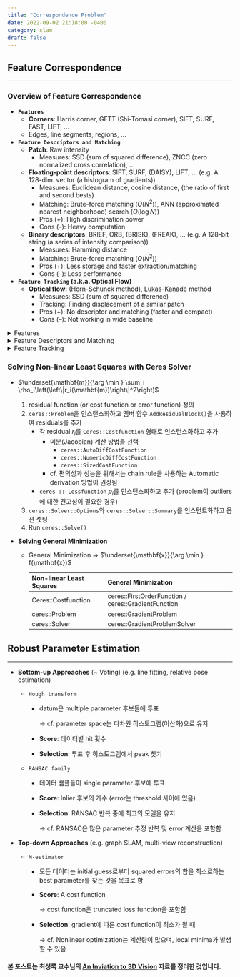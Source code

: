```yaml
---
title: "Correspondence Problem"
date: 2022-09-02 21:18:00 -0400
category: slam
draft: false
---
```


## Feature Correspondence

---

### Overview of Feature Correspondence

- **`Features`**
    - **Corners**: Harris corner, GFTT (Shi-Tomasi corner), SIFT, SURF, FAST, LIFT, ...
    - Edges, line segments, regions, ...
- **`Feature Descriptors and Matching`**
    - **Patch**: Raw intensity
        - Measures: SSD (sum of squared difference), ZNCC (zero normalized cross correlation), ...
    - **Floating-point descriptors**: SIFT, SURF, (DAISY), LIFT, ...
    (e.g. A 128-dim. vector (a histogram of gradients))
        - Measures: Euclidean distance, cosine distance, (the ratio of first and second bests)
        - Matching: Brute-force matching ($O(N^2)$), ANN (approximated nearest neighborhood) search ($O(\log{N})$)
        - Pros (+): High discrimination power
        - Cons (–): Heavy computation
    - **Binary descriptors**: BRIEF, ORB, (BRISK), (FREAK), ...
    (e.g. A 128-bit string (a series of intensity comparison))
        - Measures: Hamming distance
        - Matching: Brute-force matching ($O(N^2)$)
        - Pros (+): Less storage and faster extraction/matching
        - Cons (–): Less performance
- **`Feature Tracking` (a.k.a. Optical Flow)**
    - **Optical flow**: (Horn-Schunck method), Lukas-Kanade method
        - Measures: SSD (sum of squared difference)
        - Tracking: Finding displacement of a similar patch
        - Pros (+): No descriptor and matching (faster and compact)
        - Cons (–): Not working in wide baseline

<details>
<summary>Features</summary>
<div markdown="1">

### Harris Corner (1988)

- **Key idea**: Sliding window

    ![Untitled](./images/220902/0.png)
    
- **Properties**
    - 불변성
        - tranaltion
        - rotation
        - intensity shift ($I$→$I+b$)
        
        ![Untitled](./images/220902/1.png)
        
    - 가변성
        - **image scaling**
            
            ![Untitled](./images/220902/2.png)
            

### SIFT (Scale-Invariant Feature Transform; 1999)

- **Key idea**: Scale-space (~ image pyramid)
- **Part #1) Feature point detection**
    1. DOG scale-space에서 local extrema (minima and maxima) 찾기
        
        ![Untitled](./images/220902/3.png)
        
    2. sub-pixel level에서 3D quadratic function를 사용해 위치를 정확하게 로컬화
    3. 낮은 대비(low contrast)를 갖는 후보군 제거, $|D(\mathbf{x})|<\tau$
    4. edges위에 있는 후보군 제거,
    $\frac{\operatorname{trace}(H)^2}{\operatorname{det}(H)}<\frac{(r+1)^2}{r} \text { where } H=\left[\begin{array}{ll}D_{x x} & D_{x y} \\D_{x y} & D_{y y}\end{array}\right]$
    
    ![Untitled](./images/220902/4.png)
    

### FAST (Features from Accelerated Segment Test; 2006)

- **Key idea**: $N$개 또는 그 이상 픽셀들의 연속적인 호(arc)
    
    ![Untitled](./images/220902/5.png)
    
    - 이번 patch는 corner인가?
        - segment가 $p+t$보다 밝은가?
        - segment가 $p-t$보다 어두운가?
        - $t$: 유사한 intensity 판별의 threshold
    - corner가 너무 많기 때문에 NMS(Non-Maximum Suppression) 필요
        - NMS: high confidence를 갖는 것만 남기고 나머지는 제거
- **Versions**
    - FAST-9 ($N$: 9), FAST-12 ($N$: 12), ...
    - FAST-ER
        - 더 많은 픽셀로 반복성을 향상 시키기 위해 decision tree를 training

### LIFT (Learned Invariant Feature Transform; 2016)

- **Key idea**: Deep neural network
    - DET (feature detector) + ORI (orientation estimator) + DESC (feature descriptor)
    
    ![Untitled](./images/220902/6.png)

</div>
</details>

<details>
<summary>Feature Descriptors and Matching</summary>
<div markdown="1">       

### SIFT (Scale-Invariant Feature Transform; 1999)

- **Part #2) Orientation assignment**
    
    ![Untitled](./images/220902/7.png)
    
    1. 각 patch gradient의 magnitude와 orientation 유도
        
        $\begin{aligned}&m(x, y)=\sqrt{(L(x+1, y)-L(x-1, y))^2+(L(x, y+1)-L(x, y-1))^2} \\&\theta(x, y)=\tan ^{-1} \frac{L(x, y+1)-L(x, y-1)}{L(x+1, y)-L(x-1, y)}\end{aligned}$
        
    2. 가장 강한 orientation 찾기
        
        → Histogram voting (36 bins) with Gaussian-weighted magnitude
        
- **Part #3) Feature descriptor extraction**
    
    ![Untitled](./images/220902/8.png)
    
    - 각 patch (16x16 pixels)에서 4x4 gradient histogram (8 bins) 사용
        - Gaussian-weighted magnitude를 다시 사용
        - 할당된 feature orientation에 대한 상대 각도 사용
    - histogram을 128 차원 벡터로 인코딩
    
    ![Untitled](./images/220902/9.png)
    

### BRIEF (Binary Robust Independent Elementary Features; 2010)

- **Key idea**: 랜덤한 쌍의 sequence of intensity 비교
    - stability와 repeatability을 위한 smoothing 적용
    - Path size: 31 x 31 pixels
    
    ![Untitled](./images/220902/10.png)
    
- **Versions**: The number of tests
    - BRIEF-32, BRIEF-64, BRIEF-128, BRIEF-256 ...
- **Examples of combinations**
    - CenSurE detector (a.k.a. Star detector) + BRIEF descriptor
    - SURF detector + BRIEF descriptor

### ORB (Oriented FAST and rotated BRIEF, 2011)

- **Key idea**: BRIEF에 회전 불변성(rotation invariance) 추가
    - Oriented FAST
        - scale invariance을 위한 scale pyramid 생성
        - FAST-9 points  검출 (filtering with Harris corner response)
        - intensity centroid에 의한 feature orientation 계산
        ⇒ $\theta=\tan ^{-1} \frac{m_{01}}{m_{10}} \quad \text { where } \quad m_{p q}=\sum_{x, y} x^p y^q I(x, y)$
    - Rotation-aware BRIEF
        - known orientation에 대한 BRIEF descriptors 추출
        - greedy search에 의해 train된 비교 쌍들을 사용
            
            ![Untitled](./images/220902/11.png)
            
- **Combination**: **ORB**
    - FAST-9 detector (with orientation) + BRIEF-256 descriptor (with trained pairs)
- **Computing time** (@ 24 images (640x480) in Pascal dataset)
    - ORB: **15.3 [msec]** / SURF: 217.3 [msec] / SIFT: 5228.7 [msec]

</div>
</details>

<details>
<summary>Feature Tracking</summary>
<div markdown="1">       

### Lukas-Kanade Optical Flow

- **Key idea**: patch의 움직임을 찾기
    - 밝기 불변에 대한 constraint (같은 patch일 경우)
        
        ![Untitled](./images/220902/12.png)
        
- **Combination**: KLT tracker
    - Shi-Tomasi detector (a.k.a. GFTT) + Lukas-Kanade optical flow
        - `cv::goodFeaturesToTrack`
        - `cv::calcOpticalFlowPyrLK`

</div>
</details>

### Solving Non-linear Least Squares with Ceres Solver

- $\underset{\mathbf{m}}{\arg \min } \sum_i \rho_i\left(\left\|r_i(\mathbf{m})\right\|^2\right)$
    1. residual function (or cost function or error function) 정의
    2. `ceres::Problem`을 인스턴스화하고 멤버 함수 `AddResidualBlock()`을 사용하여 residuals를 추가
        - 각 residual $r_i$를 `Ceres::Costfunction` 형태로 인스턴스화하고 추가
            - 미분(Jacobian) 계산 방법을 선택
                - `ceres::AutoDiffCostFunction`
                - `ceres::NumericDiffCostFunction`
                - `ceres::SizedCostFunction`
            - cf. 편의성과 성능을 위해서는 chain rule을 사용하는 Automatic derivation 방법이 권장됨
        - `ceres :: Lossfunction` $\rho_i$를 인스턴스화하고 추가
        (problem이 outliers에 대한 견고성이 필요한 경우)
    3. `ceres::Solver::Options`와 `ceres::Solver::Summary`를 인스턴트화하고 옵션 셋팅
    4. Run `ceres::Solve()`

- **Solving General Minimization**
    - General Minimization ⇒ $\underset{\mathbf{x}}{\arg \min } f(\mathbf{x})$
        
        
        | Non-linear Least Squares | General Minimization |
        | --- | --- |
        | Ceres::Costfunction | ceres::FirstOrderFunction / ceres::GradientFunction |
        | ceres::Problem | ceres::GradientProblem |
        | ceres::Solver | ceres::GradientProblemSolver |

## Robust Parameter Estimation

---

- **Bottom-up Approaches** (~ Voting)
(e.g. line fitting, relative pose estimation)
    - `Hough transform`
        - datum은 multiple parameter 후보들에 투표
            
            → cf. parameter space는 다차원 히스토그램(이산화)으로 유지
            
        - **Score**: 데이터별 hit 횟수
        - **Selection**: 투표 후 히스토그램에서 peak 찾기
    - `RANSAC family`
        - 데이터 샘플들이 single parameter 후보에 투표
        - **Score**: Inlier 후보의 개수 (error는 threshold 사이에 있음)
        - **Selection**: RANSAC 반복 중에 최고의 모델을 유지
            
            → cf. RANSAC은 많은 parameter 추정 반복 및 error 계산을 포함함
            

- **Top-down Approaches**
(e.g. graph SLAM, multi-view reconstruction)
    - `M-estimator`
        - 모든 데이터는 initial guess로부터 squared errors의 합을 최소로하는 best parameter를 찾는 것을 목표로 함
        - **Score**: A cost function
            
            → cost function은 truncated loss function을 포함함
            
        - **Selection**: gradient에 따른 cost function이 최소가 될 때
            
            → cf. Nonlinear optimization는 계산량이 많으며, local minima가 발생할 수 있음

#### 본 포스트는 최성록 교수님의 [An Inviation to 3D Vision](http://github.com/sunglok/3dv_tutorial) 자료를 정리한 것입니다.
